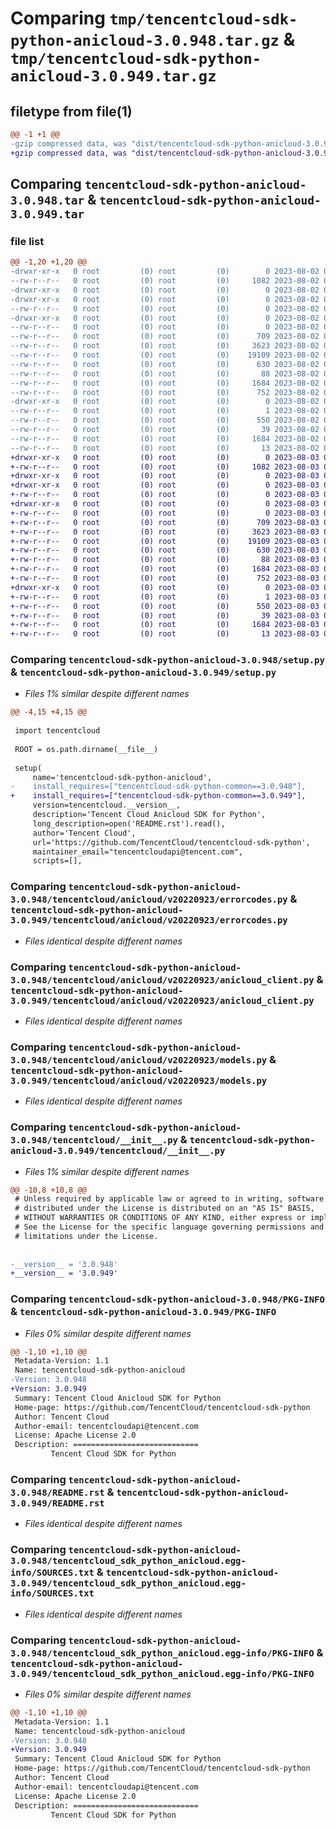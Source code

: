 # Comparing `tmp/tencentcloud-sdk-python-anicloud-3.0.948.tar.gz` & `tmp/tencentcloud-sdk-python-anicloud-3.0.949.tar.gz`

## filetype from file(1)

```diff
@@ -1 +1 @@
-gzip compressed data, was "dist/tencentcloud-sdk-python-anicloud-3.0.948.tar", last modified: Wed Aug  2 00:22:22 2023, max compression
+gzip compressed data, was "dist/tencentcloud-sdk-python-anicloud-3.0.949.tar", last modified: Thu Aug  3 00:18:43 2023, max compression
```

## Comparing `tencentcloud-sdk-python-anicloud-3.0.948.tar` & `tencentcloud-sdk-python-anicloud-3.0.949.tar`

### file list

```diff
@@ -1,20 +1,20 @@
-drwxr-xr-x   0 root         (0) root         (0)        0 2023-08-02 00:22:22.000000 tencentcloud-sdk-python-anicloud-3.0.948/
--rw-r--r--   0 root         (0) root         (0)     1082 2023-08-02 00:22:22.000000 tencentcloud-sdk-python-anicloud-3.0.948/setup.py
-drwxr-xr-x   0 root         (0) root         (0)        0 2023-08-02 00:22:22.000000 tencentcloud-sdk-python-anicloud-3.0.948/tencentcloud/
-drwxr-xr-x   0 root         (0) root         (0)        0 2023-08-02 00:22:22.000000 tencentcloud-sdk-python-anicloud-3.0.948/tencentcloud/anicloud/
--rw-r--r--   0 root         (0) root         (0)        0 2023-08-02 00:22:22.000000 tencentcloud-sdk-python-anicloud-3.0.948/tencentcloud/anicloud/__init__.py
-drwxr-xr-x   0 root         (0) root         (0)        0 2023-08-02 00:22:22.000000 tencentcloud-sdk-python-anicloud-3.0.948/tencentcloud/anicloud/v20220923/
--rw-r--r--   0 root         (0) root         (0)        0 2023-08-02 00:22:22.000000 tencentcloud-sdk-python-anicloud-3.0.948/tencentcloud/anicloud/v20220923/__init__.py
--rw-r--r--   0 root         (0) root         (0)      709 2023-08-02 00:22:22.000000 tencentcloud-sdk-python-anicloud-3.0.948/tencentcloud/anicloud/v20220923/errorcodes.py
--rw-r--r--   0 root         (0) root         (0)     3623 2023-08-02 00:22:22.000000 tencentcloud-sdk-python-anicloud-3.0.948/tencentcloud/anicloud/v20220923/anicloud_client.py
--rw-r--r--   0 root         (0) root         (0)    19109 2023-08-02 00:22:22.000000 tencentcloud-sdk-python-anicloud-3.0.948/tencentcloud/anicloud/v20220923/models.py
--rw-r--r--   0 root         (0) root         (0)      630 2023-08-02 00:22:22.000000 tencentcloud-sdk-python-anicloud-3.0.948/tencentcloud/__init__.py
--rw-r--r--   0 root         (0) root         (0)       88 2023-08-02 00:22:22.000000 tencentcloud-sdk-python-anicloud-3.0.948/setup.cfg
--rw-r--r--   0 root         (0) root         (0)     1684 2023-08-02 00:22:22.000000 tencentcloud-sdk-python-anicloud-3.0.948/PKG-INFO
--rw-r--r--   0 root         (0) root         (0)      752 2023-08-02 00:22:22.000000 tencentcloud-sdk-python-anicloud-3.0.948/README.rst
-drwxr-xr-x   0 root         (0) root         (0)        0 2023-08-02 00:22:22.000000 tencentcloud-sdk-python-anicloud-3.0.948/tencentcloud_sdk_python_anicloud.egg-info/
--rw-r--r--   0 root         (0) root         (0)        1 2023-08-02 00:22:22.000000 tencentcloud-sdk-python-anicloud-3.0.948/tencentcloud_sdk_python_anicloud.egg-info/dependency_links.txt
--rw-r--r--   0 root         (0) root         (0)      550 2023-08-02 00:22:22.000000 tencentcloud-sdk-python-anicloud-3.0.948/tencentcloud_sdk_python_anicloud.egg-info/SOURCES.txt
--rw-r--r--   0 root         (0) root         (0)       39 2023-08-02 00:22:22.000000 tencentcloud-sdk-python-anicloud-3.0.948/tencentcloud_sdk_python_anicloud.egg-info/requires.txt
--rw-r--r--   0 root         (0) root         (0)     1684 2023-08-02 00:22:22.000000 tencentcloud-sdk-python-anicloud-3.0.948/tencentcloud_sdk_python_anicloud.egg-info/PKG-INFO
--rw-r--r--   0 root         (0) root         (0)       13 2023-08-02 00:22:22.000000 tencentcloud-sdk-python-anicloud-3.0.948/tencentcloud_sdk_python_anicloud.egg-info/top_level.txt
+drwxr-xr-x   0 root         (0) root         (0)        0 2023-08-03 00:18:43.000000 tencentcloud-sdk-python-anicloud-3.0.949/
+-rw-r--r--   0 root         (0) root         (0)     1082 2023-08-03 00:18:43.000000 tencentcloud-sdk-python-anicloud-3.0.949/setup.py
+drwxr-xr-x   0 root         (0) root         (0)        0 2023-08-03 00:18:43.000000 tencentcloud-sdk-python-anicloud-3.0.949/tencentcloud/
+drwxr-xr-x   0 root         (0) root         (0)        0 2023-08-03 00:18:43.000000 tencentcloud-sdk-python-anicloud-3.0.949/tencentcloud/anicloud/
+-rw-r--r--   0 root         (0) root         (0)        0 2023-08-03 00:18:43.000000 tencentcloud-sdk-python-anicloud-3.0.949/tencentcloud/anicloud/__init__.py
+drwxr-xr-x   0 root         (0) root         (0)        0 2023-08-03 00:18:43.000000 tencentcloud-sdk-python-anicloud-3.0.949/tencentcloud/anicloud/v20220923/
+-rw-r--r--   0 root         (0) root         (0)        0 2023-08-03 00:18:43.000000 tencentcloud-sdk-python-anicloud-3.0.949/tencentcloud/anicloud/v20220923/__init__.py
+-rw-r--r--   0 root         (0) root         (0)      709 2023-08-03 00:18:43.000000 tencentcloud-sdk-python-anicloud-3.0.949/tencentcloud/anicloud/v20220923/errorcodes.py
+-rw-r--r--   0 root         (0) root         (0)     3623 2023-08-03 00:18:43.000000 tencentcloud-sdk-python-anicloud-3.0.949/tencentcloud/anicloud/v20220923/anicloud_client.py
+-rw-r--r--   0 root         (0) root         (0)    19109 2023-08-03 00:18:43.000000 tencentcloud-sdk-python-anicloud-3.0.949/tencentcloud/anicloud/v20220923/models.py
+-rw-r--r--   0 root         (0) root         (0)      630 2023-08-03 00:18:43.000000 tencentcloud-sdk-python-anicloud-3.0.949/tencentcloud/__init__.py
+-rw-r--r--   0 root         (0) root         (0)       88 2023-08-03 00:18:43.000000 tencentcloud-sdk-python-anicloud-3.0.949/setup.cfg
+-rw-r--r--   0 root         (0) root         (0)     1684 2023-08-03 00:18:43.000000 tencentcloud-sdk-python-anicloud-3.0.949/PKG-INFO
+-rw-r--r--   0 root         (0) root         (0)      752 2023-08-03 00:18:43.000000 tencentcloud-sdk-python-anicloud-3.0.949/README.rst
+drwxr-xr-x   0 root         (0) root         (0)        0 2023-08-03 00:18:43.000000 tencentcloud-sdk-python-anicloud-3.0.949/tencentcloud_sdk_python_anicloud.egg-info/
+-rw-r--r--   0 root         (0) root         (0)        1 2023-08-03 00:18:43.000000 tencentcloud-sdk-python-anicloud-3.0.949/tencentcloud_sdk_python_anicloud.egg-info/dependency_links.txt
+-rw-r--r--   0 root         (0) root         (0)      550 2023-08-03 00:18:43.000000 tencentcloud-sdk-python-anicloud-3.0.949/tencentcloud_sdk_python_anicloud.egg-info/SOURCES.txt
+-rw-r--r--   0 root         (0) root         (0)       39 2023-08-03 00:18:43.000000 tencentcloud-sdk-python-anicloud-3.0.949/tencentcloud_sdk_python_anicloud.egg-info/requires.txt
+-rw-r--r--   0 root         (0) root         (0)     1684 2023-08-03 00:18:43.000000 tencentcloud-sdk-python-anicloud-3.0.949/tencentcloud_sdk_python_anicloud.egg-info/PKG-INFO
+-rw-r--r--   0 root         (0) root         (0)       13 2023-08-03 00:18:43.000000 tencentcloud-sdk-python-anicloud-3.0.949/tencentcloud_sdk_python_anicloud.egg-info/top_level.txt
```

### Comparing `tencentcloud-sdk-python-anicloud-3.0.948/setup.py` & `tencentcloud-sdk-python-anicloud-3.0.949/setup.py`

 * *Files 1% similar despite different names*

```diff
@@ -4,15 +4,15 @@
 
 import tencentcloud
 
 ROOT = os.path.dirname(__file__)
 
 setup(
     name='tencentcloud-sdk-python-anicloud',
-    install_requires=["tencentcloud-sdk-python-common==3.0.948"],
+    install_requires=["tencentcloud-sdk-python-common==3.0.949"],
     version=tencentcloud.__version__,
     description='Tencent Cloud Anicloud SDK for Python',
     long_description=open('README.rst').read(),
     author='Tencent Cloud',
     url='https://github.com/TencentCloud/tencentcloud-sdk-python',
     maintainer_email="tencentcloudapi@tencent.com",
     scripts=[],
```

### Comparing `tencentcloud-sdk-python-anicloud-3.0.948/tencentcloud/anicloud/v20220923/errorcodes.py` & `tencentcloud-sdk-python-anicloud-3.0.949/tencentcloud/anicloud/v20220923/errorcodes.py`

 * *Files identical despite different names*

### Comparing `tencentcloud-sdk-python-anicloud-3.0.948/tencentcloud/anicloud/v20220923/anicloud_client.py` & `tencentcloud-sdk-python-anicloud-3.0.949/tencentcloud/anicloud/v20220923/anicloud_client.py`

 * *Files identical despite different names*

### Comparing `tencentcloud-sdk-python-anicloud-3.0.948/tencentcloud/anicloud/v20220923/models.py` & `tencentcloud-sdk-python-anicloud-3.0.949/tencentcloud/anicloud/v20220923/models.py`

 * *Files identical despite different names*

### Comparing `tencentcloud-sdk-python-anicloud-3.0.948/tencentcloud/__init__.py` & `tencentcloud-sdk-python-anicloud-3.0.949/tencentcloud/__init__.py`

 * *Files 1% similar despite different names*

```diff
@@ -10,8 +10,8 @@
 # Unless required by applicable law or agreed to in writing, software
 # distributed under the License is distributed on an "AS IS" BASIS,
 # WITHOUT WARRANTIES OR CONDITIONS OF ANY KIND, either express or implied.
 # See the License for the specific language governing permissions and
 # limitations under the License.
 
 
-__version__ = '3.0.948'
+__version__ = '3.0.949'
```

### Comparing `tencentcloud-sdk-python-anicloud-3.0.948/PKG-INFO` & `tencentcloud-sdk-python-anicloud-3.0.949/PKG-INFO`

 * *Files 0% similar despite different names*

```diff
@@ -1,10 +1,10 @@
 Metadata-Version: 1.1
 Name: tencentcloud-sdk-python-anicloud
-Version: 3.0.948
+Version: 3.0.949
 Summary: Tencent Cloud Anicloud SDK for Python
 Home-page: https://github.com/TencentCloud/tencentcloud-sdk-python
 Author: Tencent Cloud
 Author-email: tencentcloudapi@tencent.com
 License: Apache License 2.0
 Description: ============================
         Tencent Cloud SDK for Python
```

### Comparing `tencentcloud-sdk-python-anicloud-3.0.948/README.rst` & `tencentcloud-sdk-python-anicloud-3.0.949/README.rst`

 * *Files identical despite different names*

### Comparing `tencentcloud-sdk-python-anicloud-3.0.948/tencentcloud_sdk_python_anicloud.egg-info/SOURCES.txt` & `tencentcloud-sdk-python-anicloud-3.0.949/tencentcloud_sdk_python_anicloud.egg-info/SOURCES.txt`

 * *Files identical despite different names*

### Comparing `tencentcloud-sdk-python-anicloud-3.0.948/tencentcloud_sdk_python_anicloud.egg-info/PKG-INFO` & `tencentcloud-sdk-python-anicloud-3.0.949/tencentcloud_sdk_python_anicloud.egg-info/PKG-INFO`

 * *Files 0% similar despite different names*

```diff
@@ -1,10 +1,10 @@
 Metadata-Version: 1.1
 Name: tencentcloud-sdk-python-anicloud
-Version: 3.0.948
+Version: 3.0.949
 Summary: Tencent Cloud Anicloud SDK for Python
 Home-page: https://github.com/TencentCloud/tencentcloud-sdk-python
 Author: Tencent Cloud
 Author-email: tencentcloudapi@tencent.com
 License: Apache License 2.0
 Description: ============================
         Tencent Cloud SDK for Python
```

